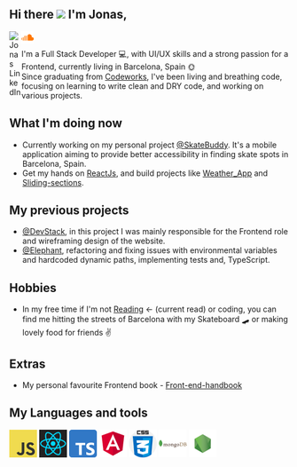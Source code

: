 ## Hi there <img src="https://media.giphy.com/media/hvRJCLFzcasrR4ia7z/giphy.gif" width="25px"> I'm Jonas,
<a href="https://www.linkedin.com/in/jonas-petrauskas-78038894/">
  <img align="left" alt="Jonas LinkedIn" width="22px" src="https://raw.githubusercontent.com/peterthehan/peterthehan/master/assets/linkedin.svg" />
</a>
<a href="https://soundcloud.com/jonas-petrauskas">
  <img align="left" alt="Jonas Spotify" width="22px" src="assets/soundcloud-svgrepo-com.svg"/>
</a>

<br />

I'm a Full Stack Developer :computer:, with UI/UX skills and a strong passion for a Frontend, currently living in Barcelona, Spain 🌞 <br>
Since graduating from [Codeworks](https://codeworks.me/), I've been living and breathing code, focusing on learning to write clean and DRY code, and working on various projects. <br>

## What I'm doing now
- Currently working on my personal project [@SkateBuddy](https://github.com/Jonas-Petrauskas/Skate-Buddy). It's a mobile application aiming to provide better accessibility in finding skate spots in Barcelona, Spain.
- Get my hands on [ReactJs](https://reactjs.org/), and build projects like [Weather_App](https://github.com/Jonas-Petrauskas/Weather_app) and [Sliding-sections](https://github.com/Jonas-Petrauskas/CCT-sliding-sections).

## My previous projects
- [@DevStack](https://github.com/DevStack-LTD), in this project I was mainly responsible for the Frontend role and wireframing design of the website.
- [@Elephant](https://github.com/stevo95/Elephant), refactoring and fixing issues with environmental variables and hardcoded dynamic paths, implementing tests and, TypeScript.

## Hobbies
- In my free time if I'm not [Reading](https://fourminutebooks.com/the-power-of-habit-summary/)  <- (current read) or coding, you can find me hitting the streets of Barcelona with my Skateboard :skateboard: or making lovely food for friends :v:
## Extras
- My personal favourite Frontend book - [Front-end-handbook](https://frontendmasters.com/guides/front-end-handbook/2019/)


## My Languages and tools

<code><img alt="JavaScript" src="assets/javascript.png" ></code>
<code><img alt="React" src="assets/react.png" ></code>
<code><img alt="TypeScript" src="assets/typescript.png" ></code>
<code><img alt="Angular" src="assets/angular.png" ></code>
<code><img alt="CSS" src="assets/css.png" ></code>
<code><img alt="MongoDB" src="assets/mongodb.png" ></code>
<code><img alt="NodeJs" src="assets/nodejs.png" ></code>






